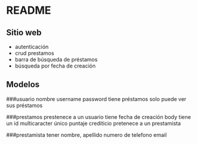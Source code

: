 # README

## Sitio web

- autenticación
- crud prestamos
- barra de búsqueda de préstamos
- búsqueda por fecha de creación

## Modelos

###usuario
  nombre
  username 
  password
  tiene préstamos
  solo puede ver sus préstamos

###prestamos
  prestenece a un usuario
  tiene fecha de creación
  body
  tiene un id multicaracter único
  puntaje crediticio
  pretenece a un prestamista

###prestamista
  tener nombre, apellido
  numero de telefono
  email

